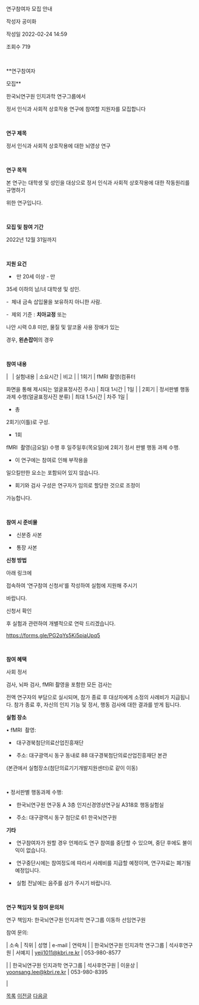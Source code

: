 



연구참여자 모집 안내





작성자
공미화


작성일
2022-02-24 14:59


조회수
719




﻿


**연구참여자
모집** 

  



한국뇌연구원 인지과학 연구그룹에서

  



정서 인식과 사회적 상호작용 연구에 참여할 지원자를 모집합니다

  



 

  



**연구 제목**

  



정서 인식과 사회적 상호작용에 대한 뇌영상 연구 

  



 

  



**연구 목적**

  



본 연구는 대학생 및 성인을 대상으로 정서 인식과 사회적 상호작용에 대한 작동원리를 규명하기
위한 연구입니다. 

  



 

  



**모집 및 참여 기간**

  



2022년 12월 31일까지 

  



 

  



**지원 요건**

  



-  만 20세 이상 - 만
35세 이하의 남/녀 대학생 및 성인.

  



-  체내 금속 삽입물을 보유하지 아니한 사람.

  



-  제외 기준 : **치아교정** 또는
나안 시력 0.8 미만, 물질 및 알코올 사용 장애가 있는
경우, **왼손잡이**의 경우

  



 

  



**참여 내용**

  
























| 
 
 | 
실험내용
 | 
소요시간
 | 
비고
 |
| 
1회기
 | 
fMRI 촬영(컴퓨터
 화면을 통해 제시되는 얼굴표정사진 주시)
 | 
최대 1시간
 | 
1일
 |
| 
2회기
 | 
정서판별 행동과제 수행(얼굴표정사진 분류)
 | 
최대 1.5시간
 | 
차주 1일
 |

  



* 총
2회기(이틀)로 구성.
* 1회
fMRI  촬영(금요일) 수행 후 일주일후(목요일)에 2회기 정서 판별 행동 과제 수행.
* 이 연구에는 참여로 인해 부작용을
일으킬만한 요소는 포함되어 있지 않습니다.
* 회기와 검사 구성은 연구자가 임의로 할당한 것으로 조정이
가능합니다.

  



 

  



**참여 시 준비물**

  



-  신분증 사본 

  



-  통장 사본

  



  



**신청 방법**

  



아래 링크에
접속하여 ‘연구참여 신청서’를 작성하여 실험에 지원해 주시기
바랍니다.

  



신청서 확인
후 실험과 관련하여 개별적으로 연락 드리겠습니다.

  



<https://forms.gle/PG2qYs5Ki5piaUpq5>

  



 

  



**참여 혜택**

  



사회 정서
검사, 뇌파 검사, fMRI 촬영을 포함한 모든 검사는
전액 연구자의 부담으로 실시되며, 참가 종료 후 대상자에게 소정의 사례비가 지급됩니다. 참가 종료 후, 자신의 인지 기능 및 정서, 행동 검사에 대한 결과를 받게 됩니다. 

  



  



**실험 장소**

  



• fMRI  촬영:

  



-  대구경북첨단의료산업진흥재단

  



-  주소: 대구광역시 동구 동내로 88 대구경북첨단의료산업진흥재단 본관

  



(본관에서 실험장소(첨단의료기기개발지원센터)로 같이 이동)

  



 

  



• 정서판별 행동과제 수행:

  



-  한국뇌연구원 연구동 A 3층 인지신경영상연구실 A318호 행동실험실

  



-  주소: 대구광역시 동구 첨단로 61 한국뇌연구원

  



  



**기타**

  



-  연구참여자가 원할 경우 언제라도 연구 참여를 중단할 수 있으며, 중단 후에도 불이익이 없습니다. 

  



-  연구중단시에는 참여정도에 따라서 사례비를 지급할 예정이며, 연구자료는 폐기될 예정입니다.

  



-  실험 전날에는 음주를 삼가 주시기 바랍니다.

  



 

  



**연구 책임자 및 참여 문의처**

  



연구 책임자: 한국뇌연구원 인지과학 연구그룹 이동하 선임연구원

  



참여 문의:

  



























| 
소속
 | 
직위
 | 
성명
 | 
e-mail
 | 
연락처
 |
| 
한국뇌연구원
인지과학 연구그룹
 | 
석사후연구원
 | 
서예지
 | 
yeji1011@kbri.re.kr
 | 
053-980-8577

 |
| 
한국뇌연구원
인지과학 연구그룹
 | 
석사후연구원
 | 
이윤상
 | 
yoonsang.lee@kbri.re.kr
 | 
053-980-8395

 |

  



  

  








[목록](https://computer.knu.ac.kr/06_sub/02_sub.html?key=&keyfield=&category=&page=1&bbs_code=Site_BBS_25)
[이전글](https://computer.knu.ac.kr/06_sub/02_sub.html?bbs_cmd=view&page=1&key=&keyfield=&category=&no=3704&bbs_code=Site_BBS_25)
[다음글](https://computer.knu.ac.kr/06_sub/02_sub.html?bbs_cmd=view&page=1&key=&keyfield=&category=&no=3707&bbs_code=Site_BBS_25)




